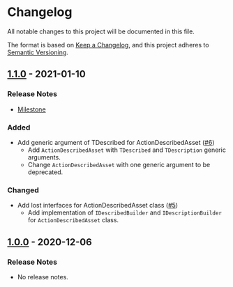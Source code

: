 # Changelog

All notable changes to this project will be documented in this file.

The format is based on [Keep a Changelog](https://keepachangelog.com/en/1.0.0/),
and this project adheres to [Semantic Versioning](https://semver.org/spec/v2.0.0.html).

## [1.1.0](https://github.com/unity-game-framework/ugf-module-actions/releases/tag/1.1.0) - 2021-01-10  

### Release Notes

- [Milestone](https://github.com/unity-game-framework/ugf-module-actions/milestone/1?closed=1)  
    

### Added

- Add generic argument of TDescribed for ActionDescribedAsset  ([#6](https://github.com/unity-game-framework/ugf-module-actions/pull/6))  
    - Add `ActionDescribedAsset` with `TDescribed` and `TDescription` generic arguments.
    - Change `ActionDescribedAsset` with one generic argument to be deprecated.

### Changed

- Add lost interfaces for ActionDescribedAsset class ([#5](https://github.com/unity-game-framework/ugf-module-actions/pull/5))  
    - Add implementation of `IDescribedBuilder` and `IDescriptionBuilder` for `ActionDescribedAsset` class.

## [1.0.0](https://github.com/unity-game-framework/ugf-module-actions/releases/tag/1.0.0) - 2020-12-06  

### Release Notes

- No release notes.


